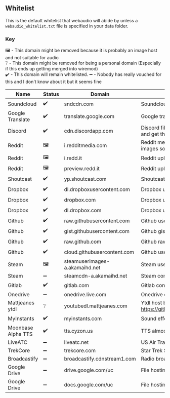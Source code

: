 ## Whitelist
This is the default whitelist that webaudio will abide by unless a ``webaudio_whitelist.txt`` file is specified in your data folder.

### Key
🖼️ - This domain might be removed because it is probably an image host and not suitable for audio  
❔ - This domain might be removed for being a personal domain (Especially if this ends up getting merged into wiremod)  
✔️ - This domain will remain whitelisted.
➖ - Nobody has really vouched for this and I don't know about it but it seems fine

| Name | Status | Domain | Description | Example URL |
| --- | --- | --- | --- | --- |
| Soundcloud | ✔️ | sndcdn.com | Soundcloud api | 🚧 |
| Google Translate | ✔️ | translate.google.com | Google translate api, can be used for tts | 🚧 |
| Discord | ✔️ | cdn.discordapp.com | Discord file uploads, you can post an mp3 and get the link to use it. | https://cdn.discordapp.com/attachments/732861600708690010/866579835706015765/Sound_Chimera.mp3 | 🚧 |
| Reddit | 🖼️ | i.redditmedia.com  | Reddit media uploads. Think this is for images so might be removed. | 🚧 |
| Reddit | 🖼️ | i.redd.it  | Reddit uploads | 🚧 |
| Reddit | 🖼️ | preview.redd.it | Reddit uploads. | 🚧 |
| Shoutcast | ✔️ | yp.shoutcast.com | Shoutcast | 🚧 |
| Dropbox | ✔️ | dl.dropboxusercontent.com | Dropbox uploads | 🚧 |
| Dropbox | ✔️ | dropbox.com | Dropbox uploads | 🚧 |
| Dropbox | ✔️ | dl.dropbox.com | Dropbox uploads | 🚧 |
| Github | ✔️ | raw.githubusercontent.com | Github user raw files | 🚧 |
| Github | ✔️ | gist.githubusercontent.com | Github gist hosting | 🚧 |
| Github | ✔️ | raw.github.com | Github raw files | 🚧 |
| Github | ✔️ | cloud.githubusercontent.com | Github user content? | 🚧 |
| Steam | 🖼️ | steamuserimages-a.akamaihd.net | Steam user images | 🚧 |
| Steam | ➖ | steamcdn-a.akamaihd.net | Steam content? | 🚧 |
| Gitlab | ✔️ | gitlab.com | Gitlab content | 🚧 |
| Onedrive | ➖ | onedrive.live.com | Onedrive content | 🚧 |
| Mattjeanes ytdl | ❔ | youtubedl.mattjeanes.com | Ytdl host by mattjeanes https://github.com/MattJeanes/YouTubeDL | 🚧 |
| MyInstants | ✔️ | myinstants.com | Sound effects | https://myinstants.com/media/sounds/taco-bell-bong-sfx.mp3 |
| Moonbase Alpha TTS | ✔️ | tts.cyzon.us | TTS almost identical to moonbase alpha's | https://tts.cyzon.us/tts?text=bruh |
| LiveATC | ➖ | liveatc.net | US Air Traffic Control radio host | https://www.liveatc.net/hlisten.php?mount=lszh1_app_east&icao=lszh |
| TrekCore | ➖ | trekcore.com | Star Trek Sounds | https://trekcore.com/audio/aliensounds/alien_door01.mp3 |
| Broadcastify | ➖ | broadcastify.cdnstream1.com | Radio broadcasts | https://broadcastify.cdnstream1.com/18962 |
| Google Drive | ➖ | drive.google.com/uc | File hosting from google | N/A |
| Google Drive | ➖ | docs.google.com/uc | File hosting from google | N/A |